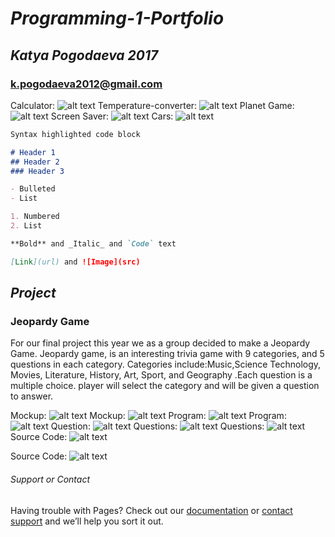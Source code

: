 # _Programming-1-Portfolio_
## _Katya Pogodaeva 2017_
### k.pogodaeva2012@gmail.com

Calculator: 
![alt text](https://ekaterinapogodaeva.github.io/Programmin-1-Portfolio/images/calc.png "Logo Title Text 1")
Temperature-converter: 
![alt text](https://ekaterinapogodaeva.github.io/Programmin-1-Portfolio/images/temp.png "Logo Title Text 1")
Planet Game: 
![alt text](https://ekaterinapogodaeva.github.io/Programmin-1-Portfolio/images/planet.png "Logo Title Text 1")
Screen Saver: 
![alt text](https://ekaterinapogodaeva.github.io/Programmin-1-Portfolio/images/screensave.png "Logo Title Text 1")
Cars: 
![alt text](https://ekaterinapogodaeva.github.io/Programmin-1-Portfolio/images/cars.png "Logo Title Text 1")



```markdown
Syntax highlighted code block

# Header 1
## Header 2
### Header 3

- Bulleted
- List

1. Numbered
2. List

**Bold** and _Italic_ and `Code` text

[Link](url) and ![Image](src)
```
## **_Project_**
### Jeopardy Game
For our final project this year we as a group decided to make a Jeopardy Game. Jeopardy game, is an interesting trivia game with 9 categories, and 5 questions in each category. Categories include:Music,Science Technology, Movies, Literature, History, Art, Sport, and Geography .Each question is a multiple choice. player will select the category and will be given a question to answer.

Mockup: 
![alt text](https://ekaterinapogodaeva.github.io/Programmin-1-Portfolio/images/mockup1.png "Logo Title Text 1")
Mockup: 
![alt text](https://ekaterinapogodaeva.github.io/Programmin-1-Portfolio/images/mockup2.png "Logo Title Text 1")
Program: 
![alt text](https://ekaterinapogodaeva.github.io/Programmin-1-Portfolio/images/CatagroriesPage.png "Logo Title Text 1")
Program: 
![alt text](https://ekaterinapogodaeva.github.io/Programmin-1-Portfolio/images/LitquestionEx.png "Logo Title Text 1")
Question: 
![alt text](https://ekaterinapogodaeva.github.io/Programmin-1-Portfolio/images/Authorfile1.png "Logo Title Text 1")
Questions: 
![alt text](https://ekaterinapogodaeva.github.io/Programmin-1-Portfolio/images/Authorfile2.png "Logo Title Text 1")
Questions: 
![alt text](https://ekaterinapogodaeva.github.io/Programmin-1-Portfolio/images/Authorfile3.png "Logo Title Text 1")
Source Code: 
![alt text](https://ekaterinapogodaeva.github.io/Programmin-1-Portfolio/images/Sourcecode1.png "Logo Title Text 1")

Source Code: 
![alt text](https://ekaterinapogodaeva.github.io/Programmin-1-Portfolio/images/Sourcecode2.png "Logo Title Text 1")


###### Support or Contact

Having trouble with Pages? Check out our [documentation](https://help.github.com/categories/github-pages-basics/) or [contact support](https://github.com/contact) and we’ll help you sort it out.

